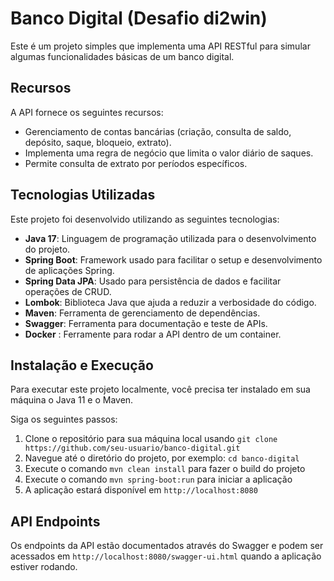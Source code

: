 # Banco Digital (Desafio di2win)

Este é um projeto simples que implementa uma API RESTful para simular algumas funcionalidades básicas de um banco digital. 

## Recursos

A API fornece os seguintes recursos:

- Gerenciamento de contas bancárias (criação, consulta de saldo, depósito, saque, bloqueio, extrato).
- Implementa uma regra de negócio que limita o valor diário de saques.
- Permite consulta de extrato por períodos específicos.

## Tecnologias Utilizadas

Este projeto foi desenvolvido utilizando as seguintes tecnologias:

- **Java 17**: Linguagem de programação utilizada para o desenvolvimento do projeto.
- **Spring Boot**: Framework usado para facilitar o setup e desenvolvimento de aplicações Spring.
- **Spring Data JPA**: Usado para persistência de dados e facilitar operações de CRUD.
- **Lombok**: Biblioteca Java que ajuda a reduzir a verbosidade do código.
- **Maven**: Ferramenta de gerenciamento de dependências.
- **Swagger**: Ferramenta para documentação e teste de APIs.
- **Docker** : Ferramente para rodar a API dentro de um container.

## Instalação e Execução

Para executar este projeto localmente, você precisa ter instalado em sua máquina o Java 11 e o Maven.

Siga os seguintes passos:

1. Clone o repositório para sua máquina local usando `git clone https://github.com/seu-usuario/banco-digital.git`
2. Navegue até o diretório do projeto, por exemplo: `cd banco-digital`
3. Execute o comando `mvn clean install` para fazer o build do projeto
4. Execute o comando `mvn spring-boot:run` para iniciar a aplicação
5. A aplicação estará disponível em `http://localhost:8080`

## API Endpoints

Os endpoints da API estão documentados através do Swagger e podem ser acessados em `http://localhost:8080/swagger-ui.html` quando a aplicação estiver rodando.



